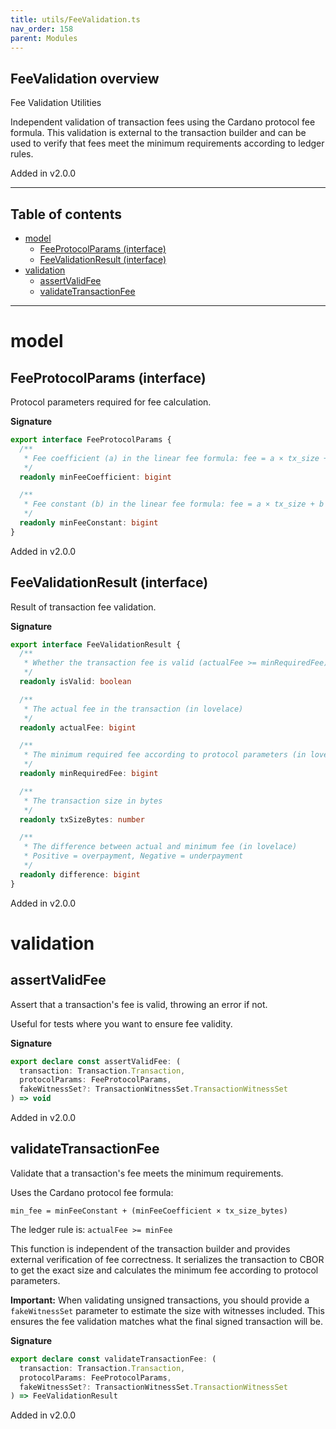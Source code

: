 ```yaml
---
title: utils/FeeValidation.ts
nav_order: 158
parent: Modules
---
```


## FeeValidation overview

Fee Validation Utilities

Independent validation of transaction fees using the Cardano protocol fee formula.
This validation is external to the transaction builder and can be used to verify
that fees meet the minimum requirements according to ledger rules.

Added in v2.0.0

---

<h2 class="text-delta">Table of contents</h2>

- [model](#model)
  - [FeeProtocolParams (interface)](#feeprotocolparams-interface)
  - [FeeValidationResult (interface)](#feevalidationresult-interface)
- [validation](#validation)
  - [assertValidFee](#assertvalidfee)
  - [validateTransactionFee](#validatetransactionfee)

---

# model

## FeeProtocolParams (interface)

Protocol parameters required for fee calculation.

**Signature**

```ts
export interface FeeProtocolParams {
  /**
   * Fee coefficient (a) in the linear fee formula: fee = a × tx_size + b
   */
  readonly minFeeCoefficient: bigint

  /**
   * Fee constant (b) in the linear fee formula: fee = a × tx_size + b
   */
  readonly minFeeConstant: bigint
}
```

Added in v2.0.0

## FeeValidationResult (interface)

Result of transaction fee validation.

**Signature**

```ts
export interface FeeValidationResult {
  /**
   * Whether the transaction fee is valid (actualFee >= minRequiredFee)
   */
  readonly isValid: boolean

  /**
   * The actual fee in the transaction (in lovelace)
   */
  readonly actualFee: bigint

  /**
   * The minimum required fee according to protocol parameters (in lovelace)
   */
  readonly minRequiredFee: bigint

  /**
   * The transaction size in bytes
   */
  readonly txSizeBytes: number

  /**
   * The difference between actual and minimum fee (in lovelace)
   * Positive = overpayment, Negative = underpayment
   */
  readonly difference: bigint
}
```

Added in v2.0.0

# validation

## assertValidFee

Assert that a transaction's fee is valid, throwing an error if not.

Useful for tests where you want to ensure fee validity.

**Signature**

```ts
export declare const assertValidFee: (
  transaction: Transaction.Transaction,
  protocolParams: FeeProtocolParams,
  fakeWitnessSet?: TransactionWitnessSet.TransactionWitnessSet
) => void
```

Added in v2.0.0

## validateTransactionFee

Validate that a transaction's fee meets the minimum requirements.

Uses the Cardano protocol fee formula:

```
min_fee = minFeeConstant + (minFeeCoefficient × tx_size_bytes)
```

The ledger rule is: `actualFee >= minFee`

This function is independent of the transaction builder and provides external
verification of fee correctness. It serializes the transaction to CBOR to get
the exact size and calculates the minimum fee according to protocol parameters.

**Important:** When validating unsigned transactions, you should provide a
`fakeWitnessSet` parameter to estimate the size with witnesses included. This
ensures the fee validation matches what the final signed transaction will be.

**Signature**

```ts
export declare const validateTransactionFee: (
  transaction: Transaction.Transaction,
  protocolParams: FeeProtocolParams,
  fakeWitnessSet?: TransactionWitnessSet.TransactionWitnessSet
) => FeeValidationResult
```

Added in v2.0.0
